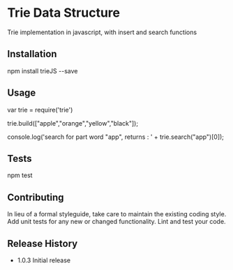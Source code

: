 Trie Data Structure
===================

Trie implementation in javascript, with insert and search functions

## Installation

  npm install trieJS --save

## Usage

  var trie = require('trie')


  trie.build(["apple","orange","yellow","black"]);

  console.log('search for part word "app", returns : ' + trie.search("app")[0]);

## Tests

  npm test

## Contributing

In lieu of a formal styleguide, take care to maintain the existing coding style.
Add unit tests for any new or changed functionality. Lint and test your code.

## Release History

* 1.0.3 Initial release
